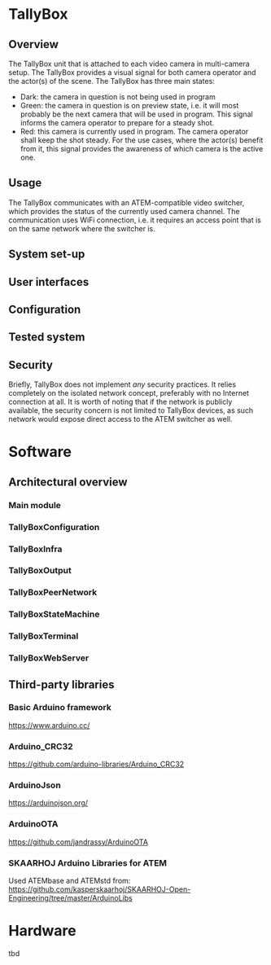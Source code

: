 # TallyBox

## Overview
The TallyBox unit that is attached to each video camera in multi-camera setup. The TallyBox provides a visual signal for both camera operator and the actor(s) of the scene. The TallyBox has three main states:
- Dark: the camera in question is not being used in program
- Green: the camera in question is on preview state, i.e. it will most probably be the next camera that will be used in program. This signal informs the camera operator to prepare for a steady shot.
- Red: this camera is currently used in program. The camera operator shall keep the shot steady. For the use cases, where the actor(s) benefit from it, this signal provides the awareness of which camera is the active one.

## Usage
The TallyBox communicates with an ATEM-compatible video switcher, which provides the status of the currently used camera channel. The communication uses WiFi connection, i.e. it requires an access point that is on the same network where the switcher is.

## System set-up

## User interfaces

## Configuration

## Tested system

## Security
Briefly, TallyBox does not implement *any* security practices. It relies completely on the isolated network concept, preferably with no Internet connection at all. It is worth of noting that if the network is publicly available, the security concern is not limited to TallyBox devices, as such network would expose direct access to the ATEM switcher as well.

# Software
## Architectural overview
### Main module

### TallyBoxConfiguration

### TallyBoxInfra

### TallyBoxOutput

### TallyBoxPeerNetwork

### TallyBoxStateMachine

### TallyBoxTerminal

### TallyBoxWebServer

## Third-party libraries

### Basic Arduino framework
https://www.arduino.cc/

### Arduino_CRC32
https://github.com/arduino-libraries/Arduino_CRC32

### ArduinoJson
https://arduinojson.org/

### ArduinoOTA
https://github.com/jandrassy/ArduinoOTA

### SKAARHOJ Arduino Libraries for ATEM
Used ATEMbase and ATEMstd from:
https://github.com/kasperskaarhoj/SKAARHOJ-Open-Engineering/tree/master/ArduinoLibs


# Hardware
tbd
